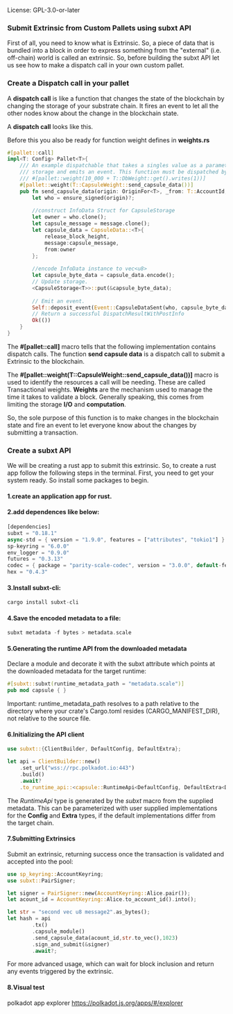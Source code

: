 License: GPL-3.0-or-later
### Submit Extrinsic from Custom Pallets using subxt API
First of all, you need to know what is Extrinsic. So, a piece of data that is bundled into a block in order to express something from the "external" (i.e. off-chain) world is called an extrinsic. So, before building the subxt API let us see how to make a dispatch call in your own custom pallet.

### Create a Dispatch call in your pallet
A **dispatch call** is like a function that changes the state of the blockchain by changing the storage of your substrate chain. It fires an event to let all the other nodes know about the change in the blockchain state.

A **dispatch call** looks like this.

Before this you also be ready for function weight defines in **weights.rs**

``` rust
#[pallet::call]
impl<T: Config> Pallet<T>{
	/// An example dispatchable that takes a singles value as a parameter, writes the value to
	/// storage and emits an event. This function must be dispatched by a signed extrinsic.
	/// #[pallet::weight(10_000 + T::DbWeight::get().writes(1))]
	#[pallet::weight(T::CapsuleWeight::send_capsule_data())]
	pub fn send_capsule_data(origin: OriginFor<T>, _from: T::AccountId, message: Vec<u8>, release_block_height: u32) -> DispatchResult {
		let who = ensure_signed(origin)?;
	
		//construct InfoData Struct for CapsuleStorage
		let owner = who.clone();
		let capsule_message = message.clone();
		let capsule_data = CapsuleData::<T>{
			release_block_height,
			message:capsule_message,
			from:owner
		};
	
		//encode InfoData instance to vec<u8>
		let capsule_byte_data = capsule_data.encode();
		// Update storage.
		<CapsuleStorage<T>>::put(&capsule_byte_data);
	
		// Emit an event.
		Self::deposit_event(Event::CapsuleDataSent(who, capsule_byte_data));
		// Return a successful DispatchResultWithPostInfo
		Ok(())
	}
}
``` 

The **#[pallet::call]** macro tells that the following implementation contains dispatch calls. The function **send capsule data** is a dispatch call to submit a Extrinsic to the blockchain.

The **#[pallet::weight(T::CapsuleWeight::send_capsule_data())]** macro is used to identify the resources a call will be needing. These are called Transactional weights. **Weights** are the mechanism used to manage the time it takes to validate a block. Generally speaking, this comes from limiting the storage **I/O** and **computation**.

So, the sole purpose of this function is to make changes in the blockchain state and fire an event to let everyone know about the changes by submitting a transaction.

### Create a subxt API
We will be creating a rust app to submit this extrinsic. So, to create a rust app follow the following steps in the terminal. First, you need to get your system ready. So install some packages to begin.

#### 1.create an application app for rust.

#### 2.add dependences like below:
``` rust
[dependencies]
subxt = "0.18.1"
async-std = { version = "1.9.0", features = ["attributes", "tokio1"] }
sp-keyring = "6.0.0"
env_logger = "0.9.0"
futures = "0.3.13"
codec = { package = "parity-scale-codec", version = "3.0.0", default-features = false, features = ["derive", "full", "bit-vec"] }
hex = "0.4.3"
```

#### 3.Install subxt-cli:
``` rust
cargo install subxt-cli
``` 

#### 4.Save the encoded metadata to a file:
``` rust
subxt metadata -f bytes > metadata.scale
``` 

#### 5.Generating the runtime API from the downloaded metadata
Declare a module and decorate it with the subxt attribute which points at the downloaded metadata for the target runtime:
``` rust
#[subxt::subxt(runtime_metadata_path = "metadata.scale")]
pub mod capsule { }
```
Important: runtime_metadata_path resolves to a path relative to the directory where your crate's Cargo.toml resides (CARGO_MANIFEST_DIR), not relative to the source file.

#### 6.Initializing the API client
``` rust
use subxt::{ClientBuilder, DefaultConfig, DefaultExtra};

let api = ClientBuilder::new()
    .set_url("wss://rpc.polkadot.io:443")
    .build()
    .await?
    .to_runtime_api::<capsule::RuntimeApi<DefaultConfig, DefaultExtra<DefaultConfig>>>();
``` 
	
The *RuntimeApi* type is generated by the *subxt* macro from the supplied metadata. This can be parameterized with user supplied implementations for the **Config** and **Extra** types, if the default implementations differ from the target chain.

#### 7.Submitting Extrinsics
Submit an extrinsic, returning success once the transaction is validated and accepted into the pool:
``` rust
use sp_keyring::AccountKeyring;
use subxt::PairSigner;

let signer = PairSigner::new(AccountKeyring::Alice.pair());
let acount_id = AccountKeyring::Alice.to_account_id().into();

let str = "second vec u8 message2".as_bytes();
let hash = api
        .tx()
        .capsule_module()
        .send_capsule_data(acount_id,str.to_vec(),1023)
        .sign_and_submit(&signer)
        .await?;
``` 

For more advanced usage, which can wait for block inclusion and return any events triggered by the extrinsic.

#### 8.Visual test

polkadot app explorer
https://polkadot.js.org/apps/#/explorer